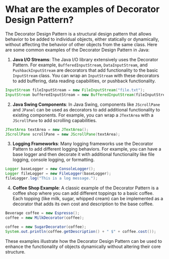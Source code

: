 # What are the examples of Decorator Design Pattern?
The Decorator Design Pattern is a structural design pattern that allows behavior to be added to individual objects, either statically or dynamically, without affecting the behavior of other objects from the same class. Here are some common examples of the Decorator Design Pattern in Java:

1. **Java I/O Streams**: The Java I/O library extensively uses the Decorator Pattern. For example, `BufferedInputStream`, `DataInputStream`, and `PushbackInputStream` are decorators that add functionality to the basic `InputStream` class. You can wrap an `InputStream` with these decorators to add buffering, data reading capabilities, or pushback functionality.

```java
InputStream fileInputStream = new FileInputStream("file.txt");
InputStream bufferedInputStream = new BufferedInputStream(fileInputStream);
```

2. **Java Swing Components**: In Java Swing, components like `JScrollPane` and `JPanel` can be used as decorators to add additional functionality to existing components. For example, you can wrap a `JTextArea` with a `JScrollPane` to add scrolling capabilities.

```java
JTextArea textArea = new JTextArea();
JScrollPane scrollPane = new JScrollPane(textArea);
```

3. **Logging Frameworks**: Many logging frameworks use the Decorator Pattern to add different logging behaviors. For example, you can have a base logger and then decorate it with additional functionality like file logging, console logging, or formatting.

```java
Logger baseLogger = new ConsoleLogger();
Logger fileLogger = new FileLogger(baseLogger);
fileLogger.log("This is a log message.");
```

4. **Coffee Shop Example**: A classic example of the Decorator Pattern is a coffee shop where you can add different toppings to a basic coffee. Each topping (like milk, sugar, whipped cream) can be implemented as a decorator that adds its own cost and description to the base coffee.

```java
Beverage coffee = new Espresso();
coffee = new MilkDecorator(coffee);

coffee = new SugarDecorator(coffee);
System.out.println(coffee.getDescription() + " $" + coffee.cost());
```

These examples illustrate how the Decorator Design Pattern can be used to enhance the functionality of objects dynamically without altering their core structure.
